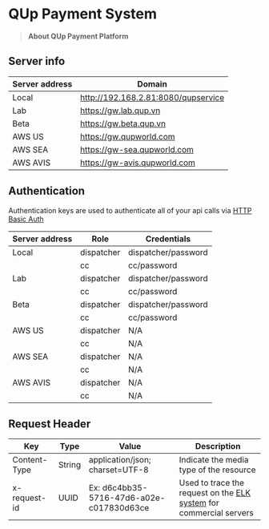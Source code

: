 # QUp Payment System

> **About QUp Payment Platform**

## Server info

| Server address | Domain                              |
|----------------|-------------------------------------|
| Local          | http://192.168.2.81:8080/qupservice |
| Lab            | https://gw.lab.qup.vn               |
| Beta           | https://gw.beta.qup.vn              |
| AWS US         | https://gw.qupworld.com             |
| AWS SEA        | https://gw-sea.qupworld.com         |
| AWS AVIS       | https://gw-avis.qupworld.com        |


## Authentication

Authentication keys are used to authenticate all of your api calls via [HTTP Basic Auth](https://en.wikipedia.org/wiki/Basic_access_authentication)

| Server address | Role       | Credentials         |
|----------------|------------|---------------------|
| Local          | dispatcher | dispatcher/password |
|                | cc         | cc/password         |
| Lab            | dispatcher | dispatcher/password |
|                | cc         | cc/password         |
| Beta           | dispatcher | dispatcher/password |
|                | cc         | cc/password         |
| AWS US         | dispatcher | N/A                 |
|                | cc         | N/A                 |
| AWS SEA        | dispatcher | N/A                 |
|                | cc         | N/A                 |
| AWS AVIS       | dispatcher | N/A                 |
|                | cc         | N/A                 |


## Request Header

| Key          | Type   | Value                                    | Description                                                |
|--------------|--------|------------------------------------------|------------------------------------------------------------|
| Content-Type | String | application/json; charset=UTF-8          | Indicate the media type of the resource                    |
| x-request-id | UUID   | Ex: d6c4bb35-5716-47d6-a02e-c017830d63ce | Used to trace the request on the [ELK system](https://elk.qupworld.com/) for commercial servers |

&nbsp;  
&nbsp;  
&nbsp;  
&nbsp;  
&nbsp;  
&nbsp;  
&nbsp;  
&nbsp;  
&nbsp;  
&nbsp;  
&nbsp;  
&nbsp;  
&nbsp;  
&nbsp;  
&nbsp;  
&nbsp;  
